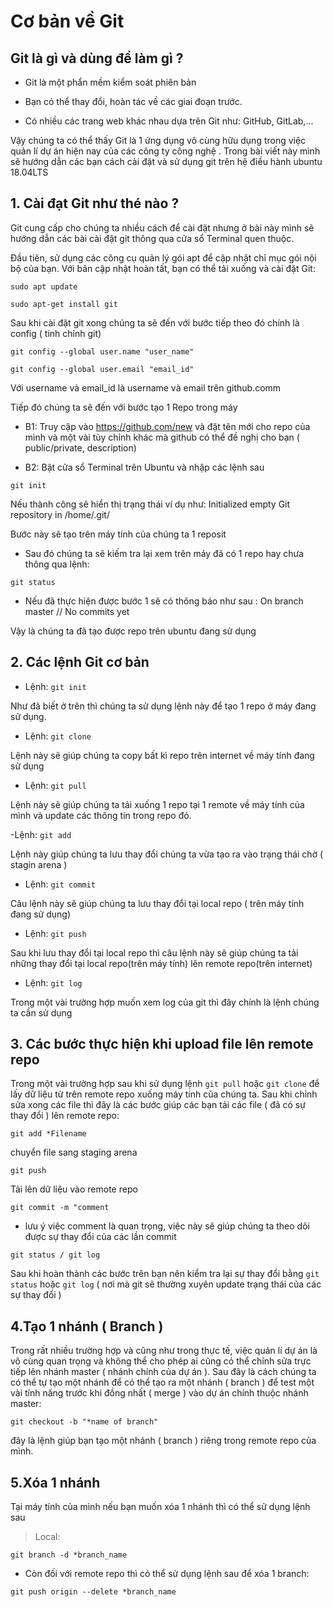 # Cơ bản về Git


## Git là gì và dùng để làm gì ?

- Git là một phẩn mềm kiểm soát phiên bản

- Bạn có thể thay đổi, hoàn tác về các giai đoạn trước.

- Có nhiều các trang web khác nhau dựa trên Git như: GitHub, GitLab,...

Vậy chúng ta có thể thấy Git là 1 ứng dụng vô cùng hữu dụng trong việc quản lí dự án hiện nay của các công ty công nghệ . Trong bài viết này mình sẽ hướng dẫn các bạn cách cài đặt và sử dụng git trên hệ điều hành ubuntu 18.04LTS

## 1. Cài đạt Git như thé nào ?

Git cung cấp cho chúng ta nhiều cách để cài đặt nhưng ở bài này mình sẽ hướng dẫn các bài cài đặt git thông qua cửa sổ Terminal quen thuộc.

Đầu tiên, sử dụng các công cụ quản lý gói apt để cập nhật chỉ mục gói nội bộ của bạn. Với bản cập nhật hoàn tất, bạn có thể tải xuống và cài đặt Git:

```
sudo apt update

sudo apt-get install git
```

Sau khi cài đặt git xong chúng ta  sẽ đến với bước tiếp theo đó chính là config ( tinh chỉnh git)
```
git config --global user.name "user_name"

git config --global user.email "email_id"
```

Với username và email_id là username và email trên github.comm

Tiếp đó chúng ta sẽ đến với bước tạo 1 Repo trong máy

- B1: Truy cập vào https://github.com/new và đặt tên mới cho repo của mình và một vài tùy chỉnh khác mà github có thể đề nghị cho bạn ( public/private, description)
 
- B2: Bật cửa sổ Terminal trên Ubuntu và nhập các lệnh sau

```
git init
```

Nếu thành công sẽ hiển thị trạng thái ví dụ như: Initialized empty Git repository in /home/.git/

Bước này sẽ tạo trên máy tính của chúng ta 1 reposit
 
- Sau đó chúng ta sẽ kiếm tra lại xem trên máy đã có 1 repo hay chưa thông qua lệnh:

```
git status
```

 - Nếu đã thực hiện được bước 1 sẽ có thông báo như sau : On branch master // No commits yet

Vậy là chúng ta đã tạo được repo trên ubuntu đang sử dụng 

## 2. Các lệnh Git cơ bản

 - Lệnh:
  `git init`
 
 Như đã biết ở trên thì chúng ta sử dụng lệnh này để tạo 1 repo ở máy đang sử dụng.

- Lệnh: 
`git clone`
 
 Lệnh này sẽ giúp chúng ta copy bất kì repo trên internet về máy tính đang sử dụng 

- Lệnh:
`git pull`

 Lệnh này sẽ giúp chúng ta tải xuống 1 repo tại 1 remote về máy tính của mình và update các thông tin trong repo đó.
 
 -Lệnh:
 `git add`
 
 Lệnh này giúp chúng ta lưu thay đổi chúng ta vừa tạo ra vào trạng thái chờ ( stagin arena )
 
- Lệnh:
`git commit`

Câu lệnh này sẽ giúp chúng ta lưu thay đổi tại local repo ( trên máy tính đang sử dụng)

- Lệnh: 
`git push`

Sau khi lưu thay đổi tại local repo thì câu lệnh này sẽ giúp chúng ta tải những thay đổi tại local repo(trên máy tính) lên remote repo(trên internet)

- Lệnh: 
`git log`
 
Trong một vài trường hợp muốn xem log của git thì đây chính là lệnh chúng ta cần sử dụng

## 3. Các bước thực hiện khi upload file lên remote repo

Trong một vài trường hợp sau khi sử dụng lệnh `git pull` hoặc `git clone` để lấy dữ liệu từ trên remote repo xuống máy tính của chúng ta. Sau khi chỉnh sửa xong các file thì đây là các bước giúp các bạn tải các file ( đã có sự thay đổi ) lên remote repo: 

`git add *Filename`

chuyển file sang staging arena

`git push`

Tải lên dữ liệu vào remote repo

`git commit -m "comment` 
- lưu ý việc comment là quan trọng, việc này sẽ giúp chúng ta theo dõi được sự thay đổi của các lần commit

`git status / git log`

Sau khi hoàn thành các bước trên bạn nên kiểm tra lại sự thay đổi bằng `git status` hoặc `git log` ( nơi mà git sẽ thường xuyên update trạng thái của các sự thay đổi )



## 4.Tạo 1 nhánh ( Branch )

Trong rất nhiều trường hợp và cũng như trong thực tế, việc quản lí dự án là vô cùng quan trọng và không thể cho phép ai cũng có thể chỉnh sửa trực tiếp lên nhánh master ( nhánh chính của dự án ). Sau đây là cách chúng ta có thể tự tạo một nhánh để có thể tạo ra một nhánh ( branch ) để test một vài tính năng trước khi đồng nhất ( merge ) vào dự án chính thuộc nhánh master:

`git checkout -b "*name of branch"`

đây là lệnh giúp bạn tạo một nhánh ( branch ) riêng trong remote repo của mình.


## 5.Xóa 1 nhánh
Tại máy tính của mình nếu bạn muốn xóa 1 nhánh thì có thể sử dụng lệnh sau
>Local: 

`git branch -d *branch_name`

- Còn đối với remote repo thì có thể sử dụng lệnh sau để xóa 1 branch:

`git push origin --delete *branch_name`

